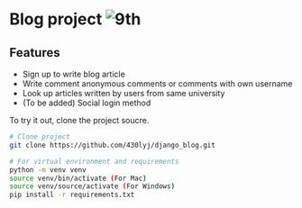 # Blog project  ![9th](https://likelion-badge.herokuapp.com/api/likelion_shield_badge)

## Features
* Sign up to write blog article
* Write comment anonymous comments or comments with own username
* Look up articles written by users from same university
* (To be added) Social login method

To try it out, clone the project soucre.
```bash
# Clone project
git clone https://github.com/430lyj/django_blog.git

# For virtual environment and requirements
python -m venv venv
source venv/bin/activate (For Mac)
source venv/source/activate (For Windows)
pip install -r requirements.txt
```
